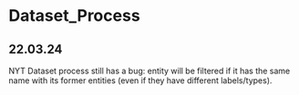 # Dataset_Process
## 22.03.24
NYT Dataset process still has a bug: entity will be filtered if it has the same name with its former entities (even if they have different labels/types).
